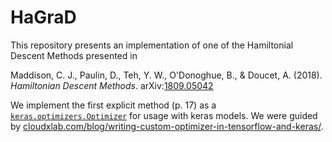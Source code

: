 # HaGraD

This repository presents an implementation of one of the Hamiltonial Descent Methods presented in 

Maddison, C. J., Paulin, D., Teh, Y. W., O'Donoghue, B., & Doucet, A. (2018). *Hamiltonian Descent Methods*. arXiv:[1809.05042](https://arxiv.org/abs/1809.05042)

We implement the first explicit method (p. 17) as a [`keras.optimizers.Optimizer`](https://www.tensorflow.org/api_docs/python/tf/keras/optimizers/Optimizer) for usage with keras models. We were guided by [cloudxlab.com/blog/writing-custom-optimizer-in-tensorflow-and-keras/](https://cloudxlab.com/blog/writing-custom-optimizer-in-tensorflow-and-keras/).